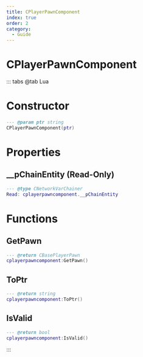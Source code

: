 ```yaml
---
title: CPlayerPawnComponent
index: true
order: 2
category:
  - Guide
---
```


# CPlayerPawnComponent

::: tabs
@tab Lua
# Constructor
```lua
--- @param ptr string
CPlayerPawnComponent(ptr)
```
# Properties
## __pChainEntity (Read-Only)
```lua
--- @type CNetworkVarChainer
Read: cplayerpawncomponent.__pChainEntity
```
# Functions
## GetPawn
```lua
--- @return CBasePlayerPawn
cplayerpawncomponent:GetPawn()
```
## ToPtr
```lua
--- @return string
cplayerpawncomponent:ToPtr()
```
## IsValid
```lua
--- @return bool
cplayerpawncomponent:IsValid()
```

:::